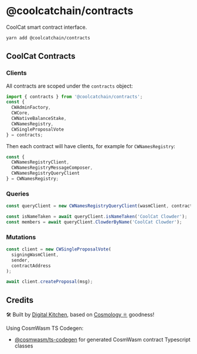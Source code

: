 # @coolcatchain/contracts

CoolCat smart contract interface.

```sh
yarn add @coolcatchain/contracts
```

## CoolCat Contracts

### Clients

All contracts are scoped under the `contracts` object:

```js
import { contracts } from '@coolcatchain/contracts';
const {
  CWAdminFactory,
  CWCore,
  CWNativeBalanceStake,
  CWNamesRegistry,
  CWSingleProposalVote
} = contracts;
```

Then each contract will have clients, for example for `CWNamesRegistry`:

```ts
const {
  CWNamesRegistryClient,
  CWNamesRegistryMessageComposer,
  CWNamesRegistryQueryClient
} = CWNamesRegistry;
```

### Queries

```js
const queryClient = new CWNamesRegistryQueryClient(wasmClient, contractAddress);

const isNameTaken = await queryClient.isNameTaken('CoolCat Clowder');
const members = await queryClient.ClowderByName('CoolCat Clowder');
```

### Mutations

```js
const client = new CWSingleProposalVote(
  signingWasmClient,
  sender,
  contractAddress
);

await client.createProposal(msg);
```

## Credits

🛠 Built by [Digital Kitchen](https://digitalkitchen.zone/stake), based on [Cosmology ⚛️](https://cosmology.tech/validator) goodness!

Using CosmWasm TS Codegen:

- [@cosmwasm/ts-codegen](https://github.com/CosmWasm/ts-codegen) for generated CosmWasm contract Typescript classes
